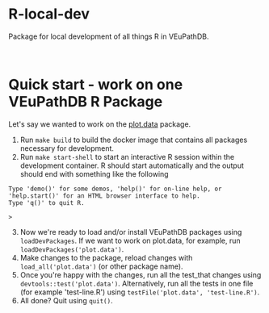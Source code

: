 # R-local-dev

Package for local development of all things R in VEuPathDB.

<br>

# Quick start - work on one VEuPathDB R Package
Let's say we wanted to work on the [plot.data](https://github.com/VEuPathDB/plot.data) package.
1. Run `make build` to build the docker image that contains all packages necessary for development.
2. Run `make start-shell` to start an interactive R session within the development container. R should start automatically and the output should end with something like the following
```
Type 'demo()' for some demos, 'help()' for on-line help, or
'help.start()' for an HTML browser interface to help.
Type 'q()' to quit R.

>
```
3. Now we're ready to load and/or install VEuPathDB packages using `loadDevPackages`. If we want to work on plot.data, for example, run `loadDevPackages('plot.data')`. 
4. Make changes to the package, reload changes with `load_all('plot.data')` (or other package name).
5. Once you're happy with the changes, run all the test_that changes using `devtools::test('plot.data')`. Alternatively, run all the tests in one file (for example 'test-line.R') using `testFile('plot.data', 'test-line.R')`.
6. All done? Quit using `quit()`.

